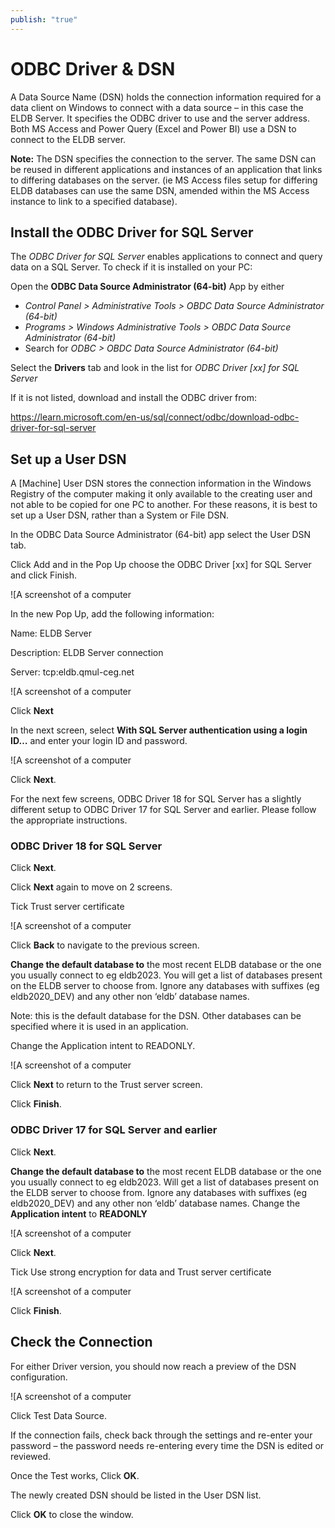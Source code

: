 ```yaml
---
publish: "true"
---
```

# ODBC Driver & DSN

A Data Source Name (DSN) holds the connection information required for a data client on Windows to connect with a data source – in this case the ELDB Server. It specifies the ODBC driver to use and the server address. Both MS Access and Power Query (Excel and Power BI) use a DSN to connect to the ELDB server.

**Note:** The DSN specifies the connection to the server. The same DSN can be reused in different applications and instances of an application that links to differing databases on the server. (ie MS Access files setup for differing ELDB databases can use the same DSN, amended within the MS Access instance to link to a specified database).

## Install the ODBC Driver for SQL Server

The _ODBC Driver for SQL Server_ enables applications to connect and query data on a SQL Server. To check if it is installed on your PC:

Open the **ODBC Data Source Administrator (64-bit)** App by either

- _Control Panel > Administrative Tools > OBDC Data Source Administrator (64-bit)_
- _Programs > Windows Administrative Tools > OBDC Data Source Administrator (64-bit)_
- Search for _ODBC > OBDC Data Source Administrator (64-bit)_

Select the **Drivers** tab and look in the list for _ODBC Driver \[xx\] for SQL Server_

If it is not listed, download and install the ODBC driver from:

<https://learn.microsoft.com/en-us/sql/connect/odbc/download-odbc-driver-for-sql-server>

## Set up a User DSN

A \[Machine\] User DSN stores the connection information in the Windows Registry of the computer making it only available to the creating user and not able to be copied for one PC to another. For these reasons, it is best to set up a User DSN, rather than a System or File DSN.

In the ODBC Data Source Administrator (64-bit) app select the User DSN tab.

Click Add and in the Pop Up choose the ODBC Driver \[xx\] for SQL Server and click Finish.

![A screenshot of a computer


In the new Pop Up, add the following information:

Name: ELDB Server

Description: ELDB Server connection

Server: tcp:eldb.qmul-ceg.net

![A screenshot of a computer


Click **Next**

In the next screen, select **With SQL Server authentication using a login ID…** and enter your login ID and password.

![A screenshot of a computer


Click **Next**.

For the next few screens, ODBC Driver 18 for SQL Server has a slightly different setup to ODBC Driver 17 for SQL Server and earlier. Please follow the appropriate instructions.

### ODBC Driver 18 for SQL Server

Click **Next**.

Click **Next** again to move on 2 screens.

Tick Trust server certificate

![A screenshot of a computer


Click **Back** to navigate to the previous screen.

**Change the default database to** the most recent ELDB database or the one you usually connect to eg eldb2023. You will get a list of databases present on the ELDB server to choose from. Ignore any databases with suffixes (eg eldb2020_DEV) and any other non ‘eldb’ database names.

Note: this is the default database for the DSN. Other databases can be specified where it is used in an application.

Change the Application intent to READONLY.

![A screenshot of a computer


Click **Next** to return to the Trust server screen.

Click **Finish**.

### ODBC Driver 17 for SQL Server and earlier

Click **Next**.

**Change the default database to** the most recent ELDB database or the one you usually connect to eg eldb2023. Will get a list of databases present on the ELDB server to choose from. Ignore any databases with suffixes (eg eldb2020_DEV) and any other non ‘eldb’ database names. Change the **Application intent** to **READONLY**

![A screenshot of a computer


Click **Next**.

Tick Use strong encryption for data and Trust server certificate

![A screenshot of a computer


Click **Finish**.

## Check the Connection

For either Driver version, you should now reach a preview of the DSN configuration.

![A screenshot of a computer


Click Test Data Source.

If the connection fails, check back through the settings and re-enter your password – the password needs re-entering every time the DSN is edited or reviewed.

Once the Test works, Click **OK**.

The newly created DSN should be listed in the User DSN list.

Click **OK** to close the window.